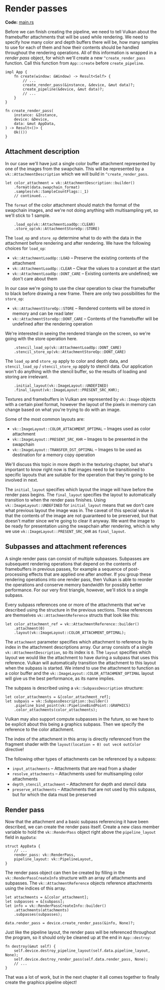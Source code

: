 # Render passes

**Code:** [main.rs](https://github.com/KyleMayes/vulkanalia/tree/master/tutorial/src/11_render_passes.rs)

Before we can finish creating the pipeline, we need to tell Vulkan about the framebuffer attachments that will be used while rendering. We need to specify how many color and depth buffers there will be, how many samples to use for each of them and how their contents should be handled throughout the rendering operations. All of this information is wrapped in a *render pass* object, for which we'll create a new `^create_render_pass` function. Call this function from `App::create` before `create_pipeline`.

```rust,noplaypen
impl App {
    fn create(window: &Window) -> Result<Self> {
        // ...
        create_render_pass(&instance, &device, &mut data)?;
        create_pipeline(&device, &mut data)?;
        // ...
    }
}

fn create_render_pass(
    instance: &Instance,
    device: &Device,
    data: &mut AppData,
) -> Result<()> {
    Ok(())
}
```

## Attachment description

In our case we'll have just a single color buffer attachment represented by one of the images from the swapchain. This will be represented by a `vk::AttachmentDescription` which we will build in `^create_render_pass`.

```rust,noplaypen
let color_attachment = vk::AttachmentDescription::builder()
    .format(data.swapchain_format)
    .samples(vk::SampleCountFlags::_1)
    // continued...
```

The `format` of the color attachment should match the format of the swapchain images, and we're not doing anything with multisampling yet, so we'll stick to 1 sample.

```rust,noplaypen
    .load_op(vk::AttachmentLoadOp::CLEAR)
    .store_op(vk::AttachmentStoreOp::STORE)
```

The `load_op` and `store_op` determine what to do with the data in the attachment before rendering and after rendering. We have the following choices for `load_op`:

* `vk::AttachmentLoadOp::LOAD` &ndash; Preserve the existing contents of the attachment
* `vk::AttachmentLoadOp::CLEAR` &ndash; Clear the values to a constant at the start
* `vk::AttachmentLoadOp::DONT_CARE` &ndash; Existing contents are undefined; we don't care about them

In our case we're going to use the clear operation to clear the framebuffer to black before drawing a new frame. There are only two possibilities for the `store_op`:

* `vk::AttachmentStoreOp::STORE` &ndash; Rendered contents will be stored in memory and can be read later
* `vk::AttachmentStoreOp::DONT_CARE` &ndash; Contents of the framebuffer will be undefined after the rendering operation

We're interested in seeing the rendered triangle on the screen, so we're going with the store operation here.

```rust,noplaypen
    .stencil_load_op(vk::AttachmentLoadOp::DONT_CARE)
    .stencil_store_op(vk::AttachmentStoreOp::DONT_CARE)
```

The `load_op` and `store_op` apply to color and depth data, and `stencil_load_op` / `stencil_store_op` apply to stencil data. Our application won't do anything with the stencil buffer, so the results of loading and storing are irrelevant.

```rust,noplaypen
    .initial_layout(vk::ImageLayout::UNDEFINED)
    .final_layout(vk::ImageLayout::PRESENT_SRC_KHR);
```

Textures and framebuffers in Vulkan are represented by `vk::Image` objects with a certain pixel format, however the layout of the pixels in memory can change based on what you're trying to do with an image.

Some of the most common layouts are:

* `vk::ImageLayout::COLOR_ATTACHMENT_OPTIMAL` &ndash; Images used as color attachment
* `vk::ImageLayout::PRESENT_SRC_KHR` &ndash; Images to be presented in the swapchain
* `vk::ImageLayout::TRANSFER_DST_OPTIMAL` &ndash; Images to be used as destination for a memory copy operation

We'll discuss this topic in more depth in the texturing chapter, but what's important to know right now is that images need to be transitioned to specific layouts that are suitable for the operation that they're going to be involved in next.

The `initial_layout` specifies which layout the image will have before the render pass begins. The `final_layout` specifies the layout to automatically transition to when the render pass finishes. Using `vk::ImageLayout::UNDEFINED` for `initial_layout` means that we don't care what previous layout the image was in. The caveat of this special value is that the contents of the image are not guaranteed to be preserved, but that doesn't matter since we're going to clear it anyway. We want the image to be ready for presentation using the swapchain after rendering, which is why we use `vk::ImageLayout::PRESENT_SRC_KHR` as `final_layout`.

## Subpasses and attachment references

A single render pass can consist of multiple subpasses. Subpasses are subsequent rendering operations that depend on the contents of framebuffers in previous passes, for example a sequence of post-processing effects that are applied one after another. If you group these rendering operations into one render pass, then Vulkan is able to reorder the operations and conserve memory bandwidth for possibly better performance. For our very first triangle, however, we'll stick to a single subpass.

Every subpass references one or more of the attachments that we've described using the structure in the previous sections. These references are themselves `vk::AttachmentReference` structs that look like this:

```rust,noplaypen
let color_attachment_ref = vk::AttachmentReference::builder()
    .attachment(0)
    .layout(vk::ImageLayout::COLOR_ATTACHMENT_OPTIMAL);
```

The `attachment` parameter specifies which attachment to reference by its index in the attachment descriptions array. Our array consists of a single `vk::AttachmentDescription`, so its index is `0`. The `layout` specifies which layout we would like the attachment to have during a subpass that uses this reference. Vulkan will automatically transition the attachment to this layout when the subpass is started. We intend to use the attachment to function as a color buffer and the `vk::ImageLayout::COLOR_ATTACHMENT_OPTIMAL` layout will give us the best performance, as its name implies.

The subpass is described using a `vk::SubpassDescription` structure:

```rust,noplaypen
let color_attachments = &[color_attachment_ref];
let subpass = vk::SubpassDescription::builder()
    .pipeline_bind_point(vk::PipelineBindPoint::GRAPHICS)
    .color_attachments(color_attachments);
```

Vulkan may also support compute subpasses in the future, so we have to be explicit about this being a graphics subpass. Then we specify the reference to the color attachment.

The index of the attachment in this array is directly referenced from the fragment shader with the `layout(location = 0) out vec4 outColor` directive!

The following other types of attachments can be referenced by a subpass:

* `input_attachments` &ndash; Attachments that are read from a shader
* `resolve_attachments` &ndash; Attachments used for multisampling color attachments
* `depth_stencil_attachment` &ndash; Attachment for depth and stencil data
* `preserve_attachments` &ndash; Attachments that are not used by this subpass, but for which the data must be preserved

## Render pass

Now that the attachment and a basic subpass referencing it have been described, we can create the render pass itself. Create a new class member variable to hold the `vk::RenderPass` object right above the `pipeline_layout` field in `AppData`:

```rust,noplaypen
struct AppData {
    // ...
    render_pass: vk::RenderPass,
    pipeline_layout: vk::PipelineLayout,
}
```

The render pass object can then be created by filling in the `vk::RenderPassCreateInfo` structure with an array of attachments and subpasses. The `vk::AttachmentReference` objects reference attachments using the indices of this array.

```rust,noplaypen
let attachments = &[color_attachment];
let subpasses = &[subpass];
let info = vk::RenderPassCreateInfo::builder()
    .attachments(attachments)
    .subpasses(subpasses);

data.render_pass = device.create_render_pass(&info, None)?;
```

Just like the pipeline layout, the render pass will be referenced throughout the program, so it should only be cleaned up at the end in `App::destroy`:

```rust,noplaypen
fn destroy(&mut self) {
    self.device.destroy_pipeline_layout(self.data.pipeline_layout, None);
    self.device.destroy_render_pass(self.data.render_pass, None);
    // ...
}
```

That was a lot of work, but in the next chapter it all comes together to finally create the graphics pipeline object!
